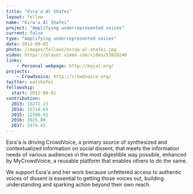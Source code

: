 ```yaml
---
title: "Esra'a Al Shafei"
layout: fellow
name: "Esra'a Al Shafei"
project: "Amplifying underrepresented voices"
current: false
type: "Amplifying underrepresented voices"
date: 2012-09-01
photo: /images/fellows/esraa-al-shafei.jpg
video: https://player.vimeo.com/video/53920246
links:
    - Personal webpage: http://majal.org/
projects:
    - Crowdvoice: http://crowdvoice.org/
twitter: ealshafei
fellowship:
  start: 2012-09-01
contribution:
  2013: 16272.13
  2014: 15714.69
  2015: 12500.91
  2016: 3925.00
  2017: 2474.43
---
```


Esra'a is driving CrowdVoice, a primary source of synthesized and contextualized information on social dissent, that meets the information needs of various audiences in the most digestible way possible, enhanced by MyCrowdVoice, a reusable platform that enables others to do the same.

We support Esra'a and her work because unfettered access to authentic voices of dissent is essential to getting those voices out, building understanding and sparking action beyond their own reach.
